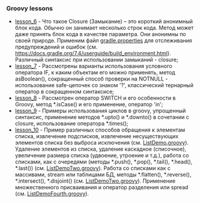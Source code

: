 ### Groovy lessons

- [lesson_6](https://github.com/JcoderPaul/Groovy_Lessons/tree/master/Groovy_part_2/src/main/groovy/com/oldboy/lesson_6) - Что такое Closure (Замыкание) – это короткий анонимный блок кода. Обычно он занимает несколько строк кода. Метод может даже принять блок кода в качестве параметра. Они анонимны по своей природе. Применим файл [gradle.properties](https://github.com/JcoderPaul/Groovy_Lessons/blob/master/Groovy_part_2/gradle.properties) для отслеживания предупреждений и ошибок (см. https://docs.gradle.org/7.4/userguide/build_environment.html). Различный синтаксис при использовании замыканий - closure;
- [lesson_7](https://github.com/JcoderPaul/Groovy_Lessons/tree/master/Groovy_part_2/src/main/groovy/com/oldboy/lesson_7) - Рассмотрены варианты использования условного оператора IF, к каким объектам его можно применять, метод asBoolean(), сокращенный способ проверки на NOTNULL - использование safe-цепочек со знаком '?', классический тернарный оператор в сокращенном синтаксисе;
- [lesson_8](https://github.com/JcoderPaul/Groovy_Lessons/tree/master/Groovy_part_2/src/main/groovy/com/oldboy/lesson_8) - Рассмотрен оператор SWITCH и его особенности в Groovy, метод *.isCase() и его применение, оператор 'in';
- [lesson_9](https://github.com/JcoderPaul/Groovy_Lessons/tree/master/Groovy_part_2/src/main/groovy/com/oldboy/lesson_9) - Примеры использования циклов в groovy, упрощенный синтаксис, применение методов *.upto() и *.downto() в сочетании с closure, использование оператора *.times();
- [lesson_10](https://github.com/JcoderPaul/Groovy_Lessons/tree/master/Groovy_part_2/src/main/groovy/com/oldboy/lesson_10) - Пример различных способов обращения к элементам списка, извлечение подсписков, извлечение несуществующих элементов списка без выброса исключения (см. [ListDemo.groovy](https://github.com/JcoderPaul/Groovy_Lessons/blob/master/Groovy_part_2/src/main/groovy/com/oldboy/lesson_10/ListDemo.groovy)). Удаление элементов из списка, удаление каскадное (списочное), увеличение размера списка (удвоение, утроение и т.д.), работа со списками, как с очередями (методы *.push(), *.pop(), *.tail(), *.head(), *.last()) (см. [ListDemoTwo.groovy](https://github.com/JcoderPaul/Groovy_Lessons/blob/master/Groovy_part_2/src/main/groovy/com/oldboy/lesson_10/ListDemoTwo.groovy)). Работа со списками как с массивами, stream или таблицами БД, методы *.flatten(), *.reverse(), *.intersect(), *.disjoint() (см. [ListDemoTwo.groovy](https://github.com/JcoderPaul/Groovy_Lessons/blob/master/Groovy_part_2/src/main/groovy/com/oldboy/lesson_10/ListDemoTwo.groovy)). Применение множественного присваивания и оператор разделения или spread (см. [ListDemoFourth.groovy](https://github.com/JcoderPaul/Groovy_Lessons/blob/master/Groovy_part_2/src/main/groovy/com/oldboy/lesson_10/ListDemoFourth.groovy)). 